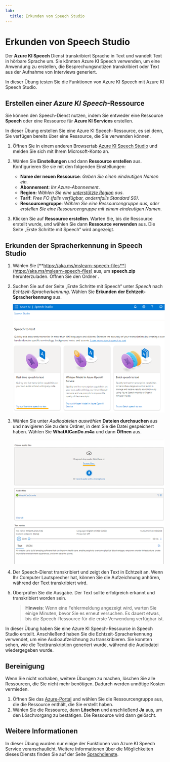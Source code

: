 ```yaml
---
lab:
  title: Erkunden von Speech Studio
---
```


# Erkunden von Speech Studio

Der **Azure KI Speech** Dienst transkribiert Sprache in Text und wandelt Text in hörbare Sprache um. Sie könnten Azure KI Speech verwenden, um eine Anwendung zu erstellen, die Besprechungsnotizen transkribiert oder Text aus der Aufnahme von Interviews generiert.

In dieser Übung testen Sie die Funktionen von Azure KI Speech mit Azure KI Speech Studio. 

## Erstellen einer *Azure KI Speech*-Ressource

Sie können den Speech-Dienst nutzen, indem Sie entweder eine Ressource **Speech** oder eine Ressource für **Azure KI Services** erstellen.

In dieser Übung erstellen Sie eine Azure KI Speech-Ressource, es sei denn, Sie verfügen bereits über eine Ressource, die Sie verwenden können.

1. Öffnen Sie in einem anderen Browsertab [Azure KI Speech Studio](https://speech.microsoft.com/) und melden Sie sich mit Ihrem Microsoft-Konto an.

1. Wählen Sie **Einstellungen** und dann **Ressource erstellen** aus. Konfigurieren Sie sie mit den folgenden Einstellungen:
    - **Name der neuen Ressource**: *Geben Sie einen eindeutigen Namen ein.*
    - **Abonnement**: *Ihr Azure-Abonnement*.
    - **Region:** *Wählen Sie eine [unterstützte Region](https://learn.microsoft.com/azure/ai-services/speech-service/regions) aus*.
    - **Tarif**: *Free FO (falls verfügbar, andernfalls Standard S0)*.
    - **Ressourcengruppe**: *Wählen Sie eine Ressourcengruppe aus, oder erstellen Sie eine Ressourcengruppe mit einem eindeutigen Namen*.
1. Klicken Sie auf **Ressource erstellen**. Warten Sie, bis die Ressource erstellt wurde, und wählen Sie dann **Ressource verwenden** aus. Die Seite „Erste Schritte mit Speech“ wird angezeigt.

## Erkunden der Spracherkennung in Speech Studio

1. Wählen Sie [**https://aka.ms/mslearn-speech-files**](https://aka.ms/mslearn-speech-files) aus, um **speech.zip** herunterzuladen. Öffnen Sie den Ordner . 

1. Suchen Sie auf der Seite „Erste Schritte mit Speech“ unter *Speech* nach *Echtzeit-Spracherkennung*. Wählen Sie **Erkunden der Echtzeit-Spracherkennung** aus.

    ![Erste Schritte mit Speech](media/recognize-synthesize-speech/try-out-speech-to-text.png)

1. Wählen Sie unter *Audiodateien auswählen* **Dateien durchsuchen** aus und navigieren Sie zu dem Ordner, in dem Sie die Datei gespeichert haben. Wählen Sie **WhatAICanDo.m4a** und dann **Öffnen** aus.

    ![Dateien durchsuchen](media/recognize-synthesize-speech/browse-files-speech.png)

1. Der Speech-Dienst transkribiert und zeigt den Text in Echtzeit an. Wenn Ihr Computer Lautsprecher hat, können Sie die Aufzeichnung anhören, während der Text transkribiert wird.
1. Überprüfen Sie die Ausgabe. Der Text sollte erfolgreich erkannt und transkribiert worden sein.

    > **Hinweis**: Wenn eine Fehlermeldung angezeigt wird, warten Sie einige Minuten, bevor Sie es erneut versuchen. Es dauert etwas, bis die Speech-Ressource für die erste Verwendung verfügbar ist.

In dieser Übung haben Sie eine Azure KI Speech-Ressource in Speech Studio erstellt. Anschließend haben Sie die Echtzeit-Spracherkennung verwendet, um eine Audioaufzeichnung zu transkribieren. Sie konnten sehen, wie die Texttranskription generiert wurde, während die Audiodatei wiedergegeben wurde.

## Bereinigung

Wenn Sie nicht vorhaben, weitere Übungen zu machen, löschen Sie alle Ressourcen, die Sie nicht mehr benötigen. Dadurch werden unnötige Kosten vermieden.

1. Öffnen Sie das [Azure-Portal]( https://portal.azure.com) und wählen Sie die Ressourcengruppe aus, die die Ressource enthält, die Sie erstellt haben.
1. Wählen Sie die Ressource, dann **Löschen** und anschließend **Ja** aus, um den Löschvorgang zu bestätigen. Die Ressource wird dann gelöscht.

## Weitere Informationen

In dieser Übung wurden nur einige der Funktionen von Azure KI Speech Service veranschaulicht. Weitere Informationen über die Möglichkeiten dieses Diensts finden Sie auf der Seite [Sprachdienste](https://azure.microsoft.com/services/cognitive-services/speech-services).
